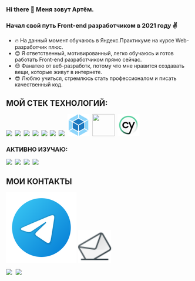 ### Hi there 👋 Меня зовут Артём. 
### Начал свой путь Front-end разработчиком в 2021 году ✌️

* 🔥 На данный момент обучаюсь в Яндекс.Практикуме на курсе Web-разработчик плюс.
* 😊 Я ответственный, мотивированный, легко обучаюсь и готов работать Front-end разработчиком прямо сейчас.
* 😍 Фанатею от веб-разработк, потому что мне нравится создавать вещи, которые живут в интернете.
* 😎 Люблю учиться, стремлюсь стать профессионалом и писать качественный код.

## МОЙ СТЕК ТЕХНОЛОГИЙ:
<span><img src="https://cdn.jsdelivr.net/gh/devicons/devicon@latest/icons/html5/html5-plain.svg" width="60px"></span>&nbsp;
<span><img src="https://cdn.jsdelivr.net/gh/devicons/devicon@latest/icons/css3/css3-plain.svg" width="60px"></span>&nbsp;
<span><img src="https://cdn.jsdelivr.net/gh/devicons/devicon/icons/sass/sass-original.svg" width="60px"></span>&nbsp;
<span><img src="https://cdn.jsdelivr.net/gh/devicons/devicon@latest/icons/javascript/javascript-original.svg" width="60px"></span>&nbsp;
<span><img src="https://cdn.jsdelivr.net/gh/devicons/devicon@latest/icons/react/react-original.svg" width="60px"></span>&nbsp;
<span><img src="https://raw.githubusercontent.com/detain/svg-logos/780f25886640cef088af994181646db2f6b1a3f8/svg/redux.svg" width="60px"></span>&nbsp;
<span><img src="https://cdn.jsdelivr.net/gh/devicons/devicon@latest/icons/git/git-original.svg" width="60px"></span>&nbsp;
<span><img src="https://raw.githubusercontent.com/devicons/devicon/master/icons/webpack/webpack-original.svg" width="60px"></span>&nbsp;
<span><img src="https://www.vectorlogo.zone/logos/jestjsio/jestjsio-icon.svg" width="60px" height="60px"></span>&nbsp;
<span><img src="https://raw.githubusercontent.com/vscode-icons/vscode-icons/530a5d586755dd64691da8dfc39bc50068efb269/icons/file_type_light_cypress.svg" width="60px"></span>&nbsp;



### **АКТИВНО ИЗУЧАЮ:**
<span><img src="https://www.vectorlogo.zone/logos/nestjs/nestjs-icon.svg" width="60px"></span>&nbsp;
<span><img src="https://www.vectorlogo.zone/logos/vuejs/vuejs-icon.svg" width="60px"></span>&nbsp;
<span><img src="https://www.vectorlogo.zone/logos/nuxtjs/nuxtjs-icon.svg" width="60px"></span>&nbsp;
<span><img src="https://www.vectorlogo.zone/logos/postgresql/postgresql-icon.svg" width="60px"></span>&nbsp;

## МОИ КОНТАКТЫ
<!-- [<img src="./svg/Linkedin.svg">]() -->
[<img src="./svg/telegram.svg">](https://t.me/tmzlv)
[<img src="./svg/mail.svg" width="90px" height="90px">](mailto:zhiglov.artem@yandex.com)

<div>
<a href="https://github-readme-stats.vercel.app/api?username=zhig1ov&hide=contribs&show_icons=true&theme=dark">
  <img  align="left" height="130" style="margin-right: 10px" src="https://github-readme-stats.vercel.app/api?username=zhig1ov&hide=contribs&show_icons=true&theme=dark" />
</a>
<a href="https://github-readme-stats.vercel.app/api/top-langs/?username=zhig1ov&layout=compact&theme=dark">
  <img align="left" height="130" src="https://github-readme-stats.vercel.app/api/top-langs/?username=zhig1ov&layout=compact&theme=dark" />
</a>
</div>

<!--![Redux](/svg/redux.svg)
![TS](/svg/TS.svg)
